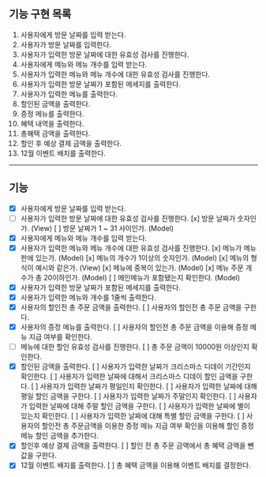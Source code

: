 ## 기능 구현 목록

1. 사용자에게 방문 날짜를 입력 받는다.
2. 사용자가 방문 날짜를 입력한다.
3. 사용자가 입력한 방문 날짜에 대한 유효성 검사를 진행한다.
4. 사용자에게 메뉴와 메뉴 개수를 입력 받는다.
5. 사용자가 입력한 메뉴와 메뉴 개수에 대한 유효성 검사를 진행한다.
6. 사용자가 입력한 방문 날짜가 포함된 메세지를 출력한다.
7. 사용자가 입력한 메뉴를 출력한다.
8. 할인된 금액을 출력한다.
9. 증정 메뉴를 출력한다.
10. 혜택 내역을 출력한다.
11. 총혜택 금액을 출력한다.
12. 할인 후 예상 결제 금액을 출력한다.
13. 12월 이벤트 배치를 출력한다.

---

## 기능

- [x] 사용자에게 방문 날짜를 입력 받는다.
- [ ] 사용자가 입력한 방문 날짜에 대한 유효성 검사를 진행한다. 
      [x] 방문 날짜가 숫자인가. (View)
      [ ] 방문 날짜가 1 ~ 31 사이인가. (Model)
- [x] 사용자에게 메뉴와 메뉴 개수를 입력 받는다.
- [x] 사용자가 입력한 메뉴와 메뉴 개수에 대한 유효성 검사를 진행한다.
      [x] 메뉴가 메뉴판에 있는가. (Model)
      [x] 메뉴의 개수가 1이상의 숫자인가. (Model)
      [x] 메뉴의 형식이 예시와 같은가. (View)
      [x] 메뉴에 중복이 있는가. (Model)
      [x] 메뉴 주문 개수가 총 20이하인가. (Model)
      [ ] 메인메뉴가 포함됐는지 확인한다. (Model)
- [x] 사용자가 입력한 방문 날짜가 포함된 메세지를 출력한다.
- [x] 사용자가 입력한 메뉴와 개수를 1줄씩 출력한다.
- [x] 사용자의 할인전 총 주문 금액을 출력한다.
      [ ] 사용자의 할인전 총 주문 금액을 구한다.
- [x] 사용자의 증정 메뉴를 출력한다.
      [ ] 사용자의 할인전 총 주문 금액을 이용해 증정 메뉴 지급 여부를 확인한다.
- [ ] 메뉴에 대한 할인 유효성 검사를 진행한다.
      [ ] 총 주문 금액이 10000원 이상인지 확인한다.
- [x] 할인된 금액을 출력한다.
      [ ] 사용자가 입력한 날짜가 크리스마스 디데이 기간인지 확인한다.
            [ ] 사용자가 입력한 날짜에 대해서 크리스마스 디데이 할인 금액을 구한다.
      [ ] 사용자가 입력한 날짜가 평일인지 확인한다.
            [ ] 사용자가 입력한 날짜에 대해 평일 할인 금액을 구한다.
      [ ] 사용자가 입력한 날짜가 주말인지 확인한다.
            [ ] 사용자가 입력한 날짜에 대해 주말 할인 금액을 구한다.
      [ ] 사용자가 입력한 날짜에 별이 있는지 확인한다.
            [ ] 사용자가 입력한 날짜에 대해 특별 할인 금액을 구한다.
      [ ] 사용자의 할인전 총 주문금액을 이용한 증정 메뉴 지급 여부 확인을 이용해 할인 증정 메뉴 할인 금액을 추가한다.
- [x] 할인후 예상 결제 금액을 출력한다.
      [ ] 할인 전 총 주문 금액에서 총 혜택 금액을 뺀 값을 구한다.
- [x] 12월 이벤트 배지를 출력한다.
      [ ] 총 혜택 금액을 이용해 이벤트 배지를 결정한다.
